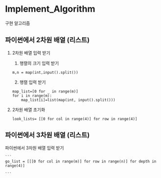 # Implement_Algorithm

구현 알고리즘 

## 파이썬에서 2차원 배열 (리스트)

1. 2차원 배열 입력 받기

    1) 행렬의 크기 입력 받기 
    ```
    m,n = map(int,input().split())
    ```
    2) 행렬 입력 받기 
    ```
    map_list=[0 for _ in range(m)]
    for i in range(m):
        map_list[i]=list(map(int, input().split()))
    ```
2. 2차원 배열 초기화 
    ```
    look_lists= [[0 for col in range(4)] for row in range(4)]
    ```
## 파이썬에서 3차원 배열 (리스트)

파이썬에서 3차원 배열 입력 받기

    ```
    go_list = [[[0 for col in range(m)] for row in range(n)] for depth in range(4)]
    
    ```
